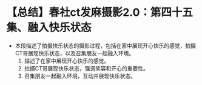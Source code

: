 # 【总结】春社ct发麻摄影2.0：第四十五集、融入快乐状态

-   本段描述了拍摄快乐状态的摄影过程，包括在家中展现开心快乐的感觉，拍摄CT哥展现快乐状态，以及召集朋友一起融入环境。
    1.  描述了在家中展现开心快乐的感觉。
    2.  拍摄CT哥展现快乐状态，强调笑容和开心的重要性。
    3.  召集朋友一起融入环境，互动并展现快乐状态。